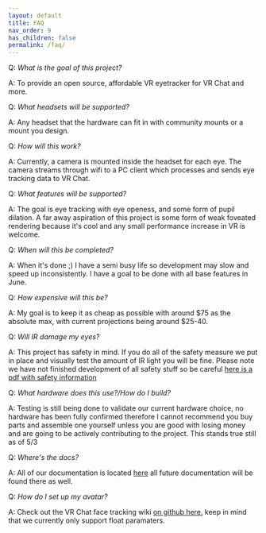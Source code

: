 ```yaml
---
layout: default
title: FAQ
nav_order: 9
has_children: false
permalink: /faq/
---
```


Q: *What is the goal of this project?*

A: To provide an open source, affordable VR eyetracker for VR Chat and more.



Q: *What headsets will be supported?*

A: Any headset that the hardware can fit in with community mounts or a mount you design. 



Q: *How will this work?*

A: Currently, a camera is mounted inside the headset for each eye. The camera streams through wifi to a PC client which processes and sends eye tracking data to VR Chat. 



Q: *What features will be supported?* 

A: The goal is eye tracking with eye openess, and some form of pupil dilation.  A far away aspiration of this project is some form of weak foveated rendering because it's cool and any small performance increase in VR is welcome.



Q: *When will this be completed?*

A: When it's done ;) I have a semi busy life so development may slow and speed up inconsistently. I have a goal to be done with all base features in June.



Q: *How expensive will this be?* 

A: My goal is to keep it as cheap as possible with around $75 as the absolute max, with current projections being around $25-40.



Q: *Will IR damage my eyes?*

A: This project has safety in mind. If you do all of the safety measure we put in place and visually test the amount of IR light you will be fine. Please note we have not finished development of all safety stuff so be careful [here is a pdf with safety information](https://dammedia.osram.info/media/bin/osram-dam-2496608/AN002_Details%20on%20photobiological%20safety%20of%20LED%20light%20sources.pdf) 



Q: *What hardware does this use?/How do I build?* 

A: Testing is still being done to validate our current hardware choice, no hardware has been fully confirmed therefore I cannot recommend you buy parts and assemble one yourself unless you are good with losing money and are going to be actively contributing to the project. This stands true still as of 5/3



Q: *Where's the docs?*

A: All of our documentation is located [here](https://redhawk989.github.io/EyeTrackVR/) all future documentation will be found there as well.



Q: *How do I set up my avatar?*

A: Check out the VR Chat face tracking wiki [on github here.](https://github.com/benaclejames/VRCFaceTracking/wiki) keep in mind that we currently only support float paramaters.
